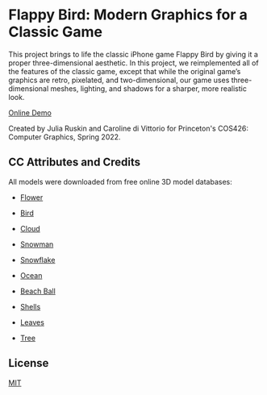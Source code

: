 # Flappy Bird: Modern Graphics for a Classic Game

This project brings to life the classic iPhone game Flappy Bird by giving it a proper three-dimensional aesthetic. In this project, we reimplemented all of the features of the classic game, except that while the original game’s graphics are retro, pixelated, and two-dimensional, our game uses three-dimensional meshes, lighting, and shadows for a sharper, more realistic look. 

[Online Demo](https://carolinedivittorio.github.io/flappy3d/)

Created by Julia Ruskin and Caroline di Vittorio for Princeton's COS426: Computer Graphics, Spring 2022.

## CC Attributes and Credits
All models were downloaded from free online 3D model databases:

* [Flower](https://poly.google.com/view/eydI4__jXpi)

* [Bird](https://skfb.ly/oov7U)

* [Cloud](https://sketchfab.com/3d-models/tooncloud-bba41664fb3e4f2b8979227b038046d0)

* [Snowman](https://www.cgtrader.com/products/snowman-3d-bf5f7dfa-c726-4145-a727-4efe6202d4d8)

* [Snowflake](https://sketchfab.com/3d-models/snowflake-5cb68fa2bd1a43eca4f0fc7f5c676a8d)

* [Ocean](https://sketchfab.com/3d-models/ocean-model-50f21b06c6e644e196b2ac828eda97dc)

* [Beach Ball](https://sketchfab.com/3d-models/beachball-ee18423fb5a54fa6bfb07094848feb70)

* [Shells](https://www.turbosquid.com/3d-models/3d-shell-1562122)

* [Leaves](https://sketchfab.com/3d-models/canadian-leaf-b9198ec97d1848948c3be62b5b569085)

* [Tree](https://skfb.ly/6XXw7)

## License
[MIT](./LICENSE)
